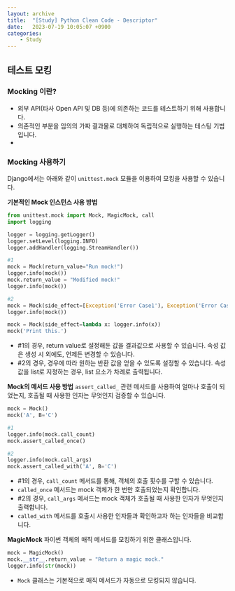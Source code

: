 ```yaml
---
layout: archive
title:  "[Study] Python Clean Code - Descriptor"
date:   2023-07-19 10:05:07 +0900
categories: 
    - Study
---
```

## 테스트 모킹

### Mocking 이란?
- 외부 API(타사 Open API 및 DB 등)에 의존하는 코드를 테스트하기 위해 사용합니다.
- 의존적인 부분을 임의의 가짜 결과물로 대체하여 독립적으로 실행하는 테스팅 기법입니다.
- 

### Mocking 사용하기
Django에서는 아래와 같이 `unittest.mock` 모듈을 이용하여 모킹을 사용할 수 있습니다.

**기본적인 Mock 인스턴스 사용 방법**
```python
from unittest.mock import Mock, MagicMock, call
import logging

logger = logging.getLogger()
logger.setLevel(logging.INFO)
logger.addHandler(logging.StreamHandler())

#1
mock = Mock(return_value="Run mock!")
logger.info(mock())
mock.return_value = "Modified mock!"
logger.info(mock())

#2
mock = Mock(side_effect=[Exception('Error Case1'), Exception('Error Case2')])
logger.info(mock())

mock = Mock(side_effect=lambda x: logger.info(x))
mock('Print this.')
```
- #1의 경우, return value로 설정해둔 값을 결과값으로 사용할 수 있습니다. 속성 값은 생성 시 외에도, 언제든 변경할 수 있습니다.
- #2의 경우, 경우에 따라 원하는 반환 값을 얻을 수 있도록 설정할 수 있습니다. 속성 값을 list로 지정하는 경우, list 요소가 차례로 출력됩니다.

**Mock의 메서드 사용 방법**
`assert_called_` 관련 메서드를 사용하여 얼마나 호출이 되었는지, 호출될 때 사용한 인자는 무엇인지 검증할 수 있습니다.
```python
mock = Mock()
mock('A', B='C')

#1
logger.info(mock.call_count)
mock.assert_called_once()

#2
logger.info(mock.call_args)
mock.assert_called_with('A', B='C')
```
- #1의 경우, `call_count` 메서드를 통해, 객체의 호출 횟수를 구할 수 있습니다.
- `called_once` 메서드는 mock 객체가 한 번만 호출되었는지 확인합니다.
- #2의 경우, `call_args` 메서드는 mock 객체가 호출될 때 사용한 인자가 무엇인지 출력합니다.
- `called_with` 메서드를 호출시 사용한 인자들과 확인하고자 하는 인자들을 비교합니다.

**MagicMock**
파이썬 객체의 매직 메서드를 모킹하기 위한 클래스입니다.
```python
mock = MagicMock()
mock.__str__.return_value = "Return a magic mock."
logger.info(str(mock))
```
- `Mock` 클래스는 기본적으로 매직 메서드가 자동으로 모킹되지 않습니다.
